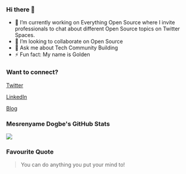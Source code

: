 ### Hi there 👋




- 🔭 I’m currently working on Everything Open Source where I invite professionals to chat about different Open Source topics on Twitter Spaces.
- 👯 I’m looking to collaborate on Open Source
- 💬 Ask me about Tech Community Building
- ⚡ Fun fact: My name is Golden

<!-- 
- 🌱 I’m currently learning ...
- 🤔 I’m looking for help with ...
- 📫 How to reach me: ...
- 😄 Pronouns: ...
-->

### Want to connect?
[Twitter](https://twitter.com/mesrenyamedogbe)

[LinkedIn](https://www.linkedin.com/in/abigail-mesrenyame-dogbe-83a1a5161/)

[Blog](https://mesrenyamedogbe.hashnode.dev/)


### Mesrenyame Dogbe's GitHub Stats
<img 
   src="https://github-readme-stats.vercel.app/api?username=mesrenyamedogbe&show_icons=true&theme=tokyonight" 
/>

### Favourite Quote
> You can do anything you put your mind to!





